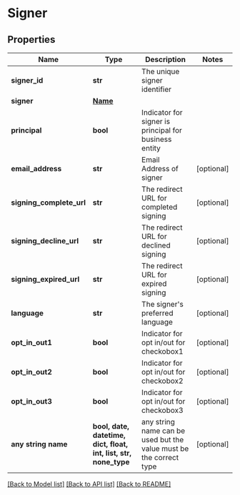 # Signer


## Properties
Name | Type | Description | Notes
------------ | ------------- | ------------- | -------------
**signer_id** | **str** | The unique signer identifier | 
**signer** | [**Name**](Name.md) |  | 
**principal** | **bool** | Indicator for signer is principal for business entity | 
**email_address** | **str** | Email Address of signer | [optional] 
**signing_complete_url** | **str** | The redirect URL for completed signing | [optional] 
**signing_decline_url** | **str** | The redirect URL for declined signing | [optional] 
**signing_expired_url** | **str** | The redirect URL for expired signing | [optional] 
**language** | **str** | The signer&#39;s preferred language | [optional] 
**opt_in_out1** | **bool** | Indicator for opt in/out for checkobox1 | [optional] 
**opt_in_out2** | **bool** | Indicator for opt in/out for checkobox2 | [optional] 
**opt_in_out3** | **bool** | Indicator for opt in/out for checkobox3 | [optional] 
**any string name** | **bool, date, datetime, dict, float, int, list, str, none_type** | any string name can be used but the value must be the correct type | [optional]

[[Back to Model list]](../README.md#documentation-for-models) [[Back to API list]](../README.md#documentation-for-api-endpoints) [[Back to README]](../README.md)


